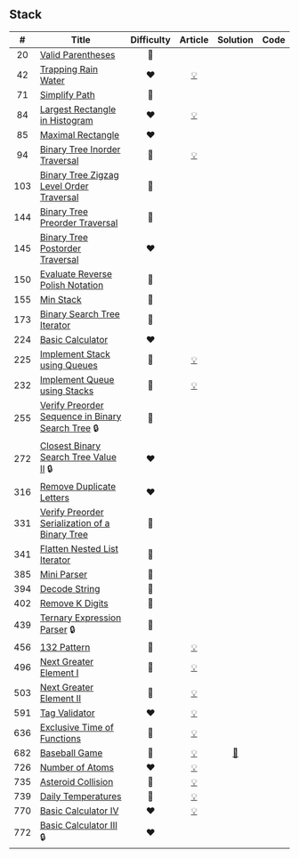 
## Stack

|#|Title|Difficulty|Article|Solution|Code|
|:---:|---|:---:|:---:|:---:|:---:|
|20|[Valid Parentheses](https://leetcode.com/problems/valid-parentheses) |💚||||
|42|[Trapping Rain Water](https://leetcode.com/problems/trapping-rain-water) |❤️|[💡](https://leetcode.com/articles/trapping-rain-water)|||
|71|[Simplify Path](https://leetcode.com/problems/simplify-path) |🧡||||
|84|[Largest Rectangle in Histogram](https://leetcode.com/problems/largest-rectangle-in-histogram) |❤️|[💡](https://leetcode.com/articles/largest-rectangle-histogram)|||
|85|[Maximal Rectangle](https://leetcode.com/problems/maximal-rectangle) |❤️||||
|94|[Binary Tree Inorder Traversal](https://leetcode.com/problems/binary-tree-inorder-traversal) |🧡|[💡](https://leetcode.com/articles/binary-tree-inorder-traversal)|||
|103|[Binary Tree Zigzag Level Order Traversal](https://leetcode.com/problems/binary-tree-zigzag-level-order-traversal) |🧡||||
|144|[Binary Tree Preorder Traversal](https://leetcode.com/problems/binary-tree-preorder-traversal) |🧡||||
|145|[Binary Tree Postorder Traversal](https://leetcode.com/problems/binary-tree-postorder-traversal) |❤️||||
|150|[Evaluate Reverse Polish Notation](https://leetcode.com/problems/evaluate-reverse-polish-notation) |🧡||||
|155|[Min Stack](https://leetcode.com/problems/min-stack) |💚||||
|173|[Binary Search Tree Iterator](https://leetcode.com/problems/binary-search-tree-iterator) |🧡||||
|224|[Basic Calculator](https://leetcode.com/problems/basic-calculator) |❤️||||
|225|[Implement Stack using Queues](https://leetcode.com/problems/implement-stack-using-queues) |💚|[💡](https://leetcode.com/articles/implement-stack-using-queues)|||
|232|[Implement Queue using Stacks](https://leetcode.com/problems/implement-queue-using-stacks) |💚|[💡](https://leetcode.com/articles/implement-queue-using-stacks)|||
|255|[Verify Preorder Sequence in Binary Search Tree](https://leetcode.com/problems/verify-preorder-sequence-in-binary-search-tree) 🔒|🧡||||
|272|[Closest Binary Search Tree Value II](https://leetcode.com/problems/closest-binary-search-tree-value-ii) 🔒|❤️||||
|316|[Remove Duplicate Letters](https://leetcode.com/problems/remove-duplicate-letters) |❤️||||
|331|[Verify Preorder Serialization of a Binary Tree](https://leetcode.com/problems/verify-preorder-serialization-of-a-binary-tree) |🧡||||
|341|[Flatten Nested List Iterator](https://leetcode.com/problems/flatten-nested-list-iterator) |🧡||||
|385|[Mini Parser](https://leetcode.com/problems/mini-parser) |🧡||||
|394|[Decode String](https://leetcode.com/problems/decode-string) |🧡||||
|402|[Remove K Digits](https://leetcode.com/problems/remove-k-digits) |🧡||||
|439|[Ternary Expression Parser](https://leetcode.com/problems/ternary-expression-parser) 🔒|🧡||||
|456|[132 Pattern](https://leetcode.com/problems/132-pattern) |🧡|[💡](https://leetcode.com/articles/132-pattern)|||
|496|[Next Greater Element I](https://leetcode.com/problems/next-greater-element-i) |💚|[💡](https://leetcode.com/articles/greater-element-i)|||
|503|[Next Greater Element II](https://leetcode.com/problems/next-greater-element-ii) |🧡|[💡](https://leetcode.com/articles/next-greater-element-ii)|||
|591|[Tag Validator](https://leetcode.com/problems/tag-validator) |❤️|[💡](https://leetcode.com/articles/tag-validator)|||
|636|[Exclusive Time of Functions](https://leetcode.com/problems/exclusive-time-of-functions) |🧡|[💡](https://leetcode.com/articles/exclusive-time-of-functions)|||
|682|[Baseball Game](https://leetcode.com/problems/baseball-game) |💚|[💡](https://leetcode.com/articles/baseball-game)|[📜](./solutions/682.%20Baseball%20Game.md)||
|726|[Number of Atoms](https://leetcode.com/problems/number-of-atoms) |❤️|[💡](https://leetcode.com/articles/number-of-atoms)|||
|735|[Asteroid Collision](https://leetcode.com/problems/asteroid-collision) |🧡|[💡](https://leetcode.com/articles/asteroid-collision)|||
|739|[Daily Temperatures](https://leetcode.com/problems/daily-temperatures) |🧡|[💡](https://leetcode.com/articles/daily-temperatures)|||
|770|[Basic Calculator IV](https://leetcode.com/problems/basic-calculator-iv) |❤️|[💡](https://leetcode.com/articles/basic-calculator-iv)|||
|772|[Basic Calculator III](https://leetcode.com/problems/basic-calculator-iii) 🔒|❤️||||